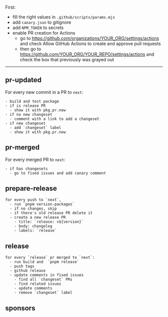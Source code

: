 First:

- fill the right values in `.github/scripts/params.mjs`
- add `canary.json` to gitignore
- add `NPM_TOKEN` to secrets
- enable PR creation for Actions
  - go to https://github.com/organizations/YOUR_ORG/settings/actions and check Allow GitHub Actions to create and approve pull requests
  - then go to https://github.com/YOUR_ORG/YOUR_REPO/settings/actions and check the box that previously was grayed out

---

## pr-updated

For every new commit in a PR to `next`:

```
- build and test package
- if is release PR
  - show it with pkg.pr.new
- if no new changeset
  - comment with a link to add a changeset
- if new changeset
  - add `changeset` label
  - show it with pkg.pr.new
```

## pr-merged

For every merged PR to `next`:

```
- if has changesets
  - go to fixed issues and add canary comment
```

## prepare-release

```
for every push to `next`,
  - run `pnpm version-packages`
  - if no changes, skip
  - if there's old release PR delete it
  - create a new release PR
    - title: `release: v${version}`
    - body: changelog
    - labels: `release`
```

## release

```
for every `release` pr merged to `next`:
  - run build and  `pnpm release`
  - push tags
  - github release
  - update comments in fixed issues
    - find all `changeset` PRs
    - find related issues
    - update comments
    - remove `changeset` label
```

## sponsors
